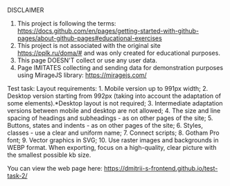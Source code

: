 DISCLAIMER
1. This project is following the terms: https://docs.github.com/en/pages/getting-started-with-github-pages/about-github-pages#educational-exercises
2. This project is not associated with the original site https://pplk.ru/doma/# and was only created for educational purposes.
3. This page DOESN'T collect or use any user data.
4. Page IMITATES collecting and sending data for demonstration purposes using MirageJS library: https://miragejs.com/

Test task:
  Layout requirements:
    1. Mobile version up to 991px width;
    2. Desktop version starting from 992px (taking into account the adaptation of some elements).*Desktop layout is not required;
    3. Intermediate adaptation versions between mobile and desktop are not allowed;
    4. The size and line spacing of headings and subheadings - as on other pages of the site;
    5. Buttons, states and indents - as on other pages of the site;
    6. Styles, classes - use a clear and uniform name;
    7. Connect scripts;
    8. Gotham Pro font;
    9. Vector graphics in SVG;
    10. Use raster images and backgrounds in WEBP format. When exporting,
    focus on a high-quality, clear picture with the smallest possible kb size.


You can view the web page here: https://dmitrii-s-frontend.github.io/test-task-2/